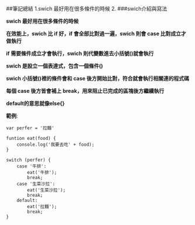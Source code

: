 ##筆記總結
1.swich 最好用在很多條件的時候
2.
###swich介紹與寫法

**swich 最好用在很多條件的時候**

**在效能上，swich 比 if 好，if 會全部比對過一遍，swich 則會 case 比對成立才做執行**

**if 需要條件成立才會執行，swich 則代變數進去小括號()就會執行**

**swich 是設立一個表達式，包含一個條件()**

**swich 小括號()裡的條件會和 case 後方開始比對，符合就會執行相關連的程式碼**

**每個 case 後方皆會補上 break，用來阻止已完成的區塊後方繼續執行**

**default的意思就像else{}**

**範例**:
```
var perfer = '拉麵'

funtion eat(food) {
    console.log('我要去吃' + food);
}

switch (perfer) {
    case '牛排':
        eat('牛排');
        break;
    case '生菜沙拉':
        eat('生菜沙拉');
        break;
    default:
        eat('拉麵');
        break;
}
```
